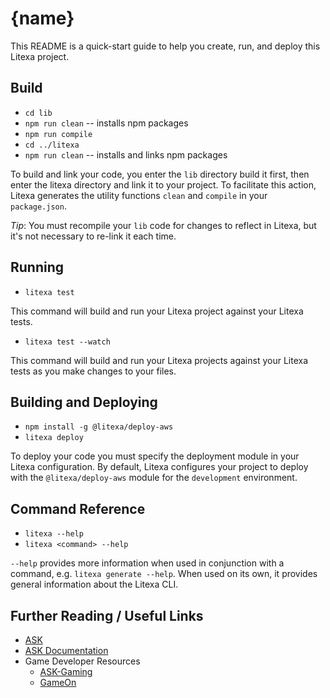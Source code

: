 # {name}

This README is a quick-start guide to help you create, run, and deploy this Litexa project.

## Build

* `cd lib`
* `npm run clean` -- installs npm packages
* `npm run compile`
* `cd ../litexa`
* `npm run clean` -- installs and links npm packages

To build and link your code, you enter the `lib` directory build it first, then 
enter the litexa directory and link it to your project. To facilitate this action, Litexa generates the utility 
functions `clean` and `compile` in your `package.json`.

*Tip*: You must recompile your `lib` code for changes to reflect in Litexa, but it's not necessary to re-link it each time.

## Running

* `litexa test`

This command will build and run your Litexa project against your Litexa tests.

* `litexa test --watch`

This command will build and run your Litexa projects against your Litexa tests as you make changes to your files.

## Building and Deploying

* `npm install -g @litexa/deploy-aws`
* `litexa deploy`

To deploy your code you must specify the deployment module in your Litexa configuration. By default, Litexa 
configures your project to deploy with the `@litexa/deploy-aws` module for the `development` environment.

## Command Reference

* `litexa --help`
* `litexa <command> --help`

`--help` provides more information when used in conjunction with a command, e.g. `litexa generate --help`. When used
on its own, it provides general information about the Litexa CLI.

## Further Reading / Useful Links

* [ASK](https://developer.amazon.com/alexa-skills-kit/)
* [ASK Documentation](https://developer.amazon.com/docs/ask-overviews/build-skills-with-the-alexa-skills-kit.html)
* Game Developer Resources
  * [ASK-Gaming](https://developer.amazon.com/alexa-skills-kit/gaming)
  * [GameOn](https://developer.amazon.com/docs/gameon/overview.html)

